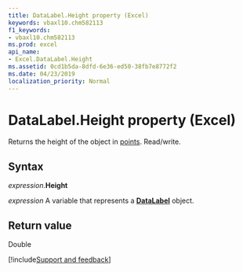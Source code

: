 ```yaml
---
title: DataLabel.Height property (Excel)
keywords: vbaxl10.chm582113
f1_keywords:
- vbaxl10.chm582113
ms.prod: excel
api_name:
- Excel.DataLabel.Height
ms.assetid: 0cd1b5da-8dfd-6e36-ed50-38fb7e8772f2
ms.date: 04/23/2019
localization_priority: Normal
---
```



# DataLabel.Height property (Excel)

Returns the height of the object in [points](../language/glossary/vbe-glossary.md#point). Read/write.


## Syntax

_expression_.**Height**

_expression_ A variable that represents a **[DataLabel](excel.datalabel(object).md)** object.


## Return value

Double




[!include[Support and feedback](~/includes/feedback-boilerplate.md)]